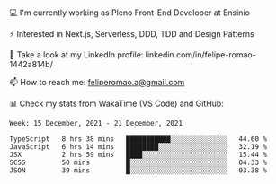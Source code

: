 💻 I'm currently working as Pleno Front-End Developer at Ensinio

⚡ Interested in Next.js, Serverless, DDD, TDD and Design Patterns

👥 Take a look at my LinkedIn profile: linkedin.com/in/felipe-romao-1442a814b/

📫 How to reach me: feliperomao.a@gmail.com

📊 Check my stats from WakaTime (VS Code) and GitHub:

<!--START_SECTION:waka-->
```text
Week: 15 December, 2021 - 21 December, 2021

TypeScript   8 hrs 38 mins   ███████████░░░░░░░░░░░░░░   44.60 % 
JavaScript   6 hrs 14 mins   ████████░░░░░░░░░░░░░░░░░   32.19 % 
JSX          2 hrs 59 mins   ████░░░░░░░░░░░░░░░░░░░░░   15.44 % 
SCSS         50 mins         █░░░░░░░░░░░░░░░░░░░░░░░░   04.33 % 
JSON         39 mins         █░░░░░░░░░░░░░░░░░░░░░░░░   03.38 % 
```
<!--END_SECTION:waka-->
